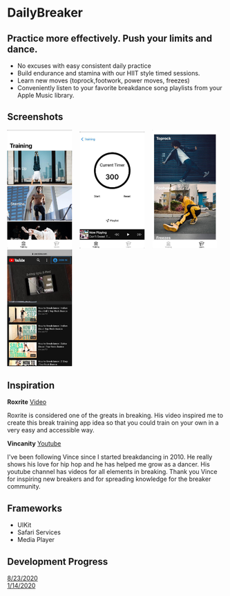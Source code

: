 # DailyBreaker

## Practice more effectively. Push your limits and dance.

* No excuses with easy consistent daily practice
* Build endurance and stamina with our HIIT style timed sessions. 
* Learn new moves (toprock,footwork, power moves, freezes)
* Conveniently listen to your favorite breakdance song playlists from your Apple Music library.

## Screenshots

<img src= "/screenshots/1.jpg" width = "150">&emsp;
<img src= "/screenshots/2.jpg" width = "150">&emsp;
<img src= "/screenshots/3.jpg" width = "150">&emsp;
<img src= "/screenshots/4.jpg" width = "150">

## Inspiration

<b>Roxrite</b>
[Video](https://youtu.be/4CofNyGY_AY?t=150)

Roxrite is considered one of the greats in breaking. His video inspired me to create this break training app idea
so that you could train on your own in a very easy and accessible way.

<b>Vincanity</b>
[Youtube](https://www.youtube.com/user/VincaniTV)

I've been following Vince since I started breakdancing in 2010.
He really shows his love for hip hop and he has helped me grow as a dancer.
His youtube channel has videos for all elements in breaking. 
Thank you Vince for inspiring new breakers and for spreading knowledge for the breaker community.

## Frameworks 
* UIKit
* Safari Services
* Media Player

## Development Progress 
[8/23/2020](https://www.youtube.com/watch?v=6lDL9-F2rSg) \
[1/14/2020](https://www.youtube.com/watch?v=Pwawd_iH_ro)



